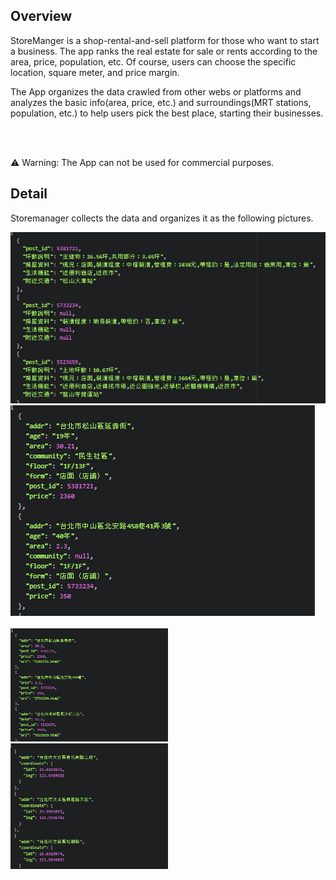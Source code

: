 ## Overview
StoreManger is a shop-rental-and-sell platform for those who want to start a business. The app ranks the real estate for sale or rents according to the area, price, population, etc. Of course, users can choose the specific location, square meter, and price margin.

The App organizes the data crawled from other webs or platforms and analyzes the basic info(area, price, etc.) and surroundings(MRT stations, population, etc.) to help users pick the best place, starting their businesses.

<br><br>

:warning: Warning: The App can not be used for commercial purposes.

## Detail
Storemanager collects the data and organizes it as the following pictures.
<p align="left">
  <img src="/.meta/housebox.PNG">
  <img src="/.meta/infobox.PNG">&nbsp;&nbsp;<br><br>
  <img src="/.meta/totalrows.PNG" width="50%" height="50%">&nbsp;&nbsp;
  <img src="/.meta/location.PNG" width="50%" height="50%">
</p>
